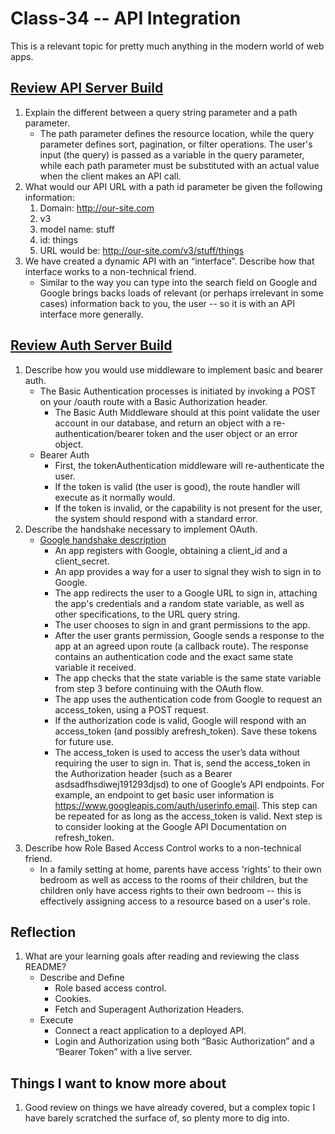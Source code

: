 
# Class-34 -- API Integration

This is a relevant topic for pretty much anything in the modern world of web apps.

## [Review API Server Build](https://codefellows.github.io/code-401-javascript-guide/curriculum/apps-and-libraries/api-server/)

1. Explain the different between a query string parameter and a path parameter.
    * The path parameter defines the resource location, while the query parameter defines sort, pagination, or filter operations. The user's input (the query) is passed as a variable in the query parameter, while each path parameter must be substituted with an actual value when the client makes an API call.
2. What would our API URL with a path id parameter be given the following information:
    1. Domain: <http://our-site.com>
    2. v3
    3. model name: stuff
    4. id: things
    5. URL would be: <http://our-site.com/v3/stuff/things>
3. We have created a dynamic API with an “interface”. Describe how that interface works to a non-technical friend.
    * Similar to the way you can type into the search field on Google and Google brings backs loads of relevant (or perhaps irrelevant in some cases) information back to you, the user -- so it is with an API interface more generally.

## [Review Auth Server Build](https://codefellows.github.io/code-401-javascript-guide/curriculum/apps-and-libraries/auth-server/)

1. Describe how you would use middleware to implement basic and bearer auth.
    * The Basic Authentication processes is initiated by invoking a POST on your /oauth route with a Basic Authorization header.
        * The Basic Auth Middleware should at this point validate the user account in our database, and return an object with a re-authentication/bearer token and the user object or an error object.
    * Bearer Auth
        * First, the tokenAuthentication middleware will re-authenticate the user.
        * If the token is valid (the user is good), the route handler will execute as it normally would.
        * If the token is invalid, or the capability is not present for the user, the system should respond with a standard error.
2. Describe the handshake necessary to implement OAuth.
    * [Google handshake description](https://medium.com/@valeriechapple/how-to-truly-understand-oauth-2-0-69dd3e7574c6#:~:text=The%20OAuth%202.0%20handshake%20involves,finally%20access%20the%20user's%20information.)
        * An app registers with Google, obtaining a client_id and a client_secret.
        * An app provides a way for a user to signal they wish to sign in to Google.
        * The app redirects the user to a Google URL to sign in, attaching the app's credentials and a random state variable, as well as other specifications, to the URL query string.
        * The user chooses to sign in and grant permissions to the app.
        * After the user grants permission, Google sends a response to the app at an agreed upon route (a callback route). The response contains an authentication code and the exact same state variable it received.
        * The app checks that the state variable is the same state variable from step 3 before continuing with the OAuth flow.
        * The app uses the authentication code from Google to request an access_token, using a POST request.
        * If the authorization code is valid, Google will respond with an access_token (and possibly arefresh_token). Save these tokens for future use.
        * The access_token is used to access the user’s data without requiring the user to sign in. That is, send the access_token in the Authorization header (such as a Bearer asdsadfhsdiwej191293djsd) to one of Google’s API endpoints. For example, an endpoint to get basic user information is <https://www.googleapis.com/auth/userinfo.email>. This step can be repeated for as long as the access_token is valid. Next step is to consider looking at the Google API Documentation on refresh_token.
3. Describe how Role Based Access Control works to a non-technical friend.
    * In a family setting at home, parents have access 'rights' to their own bedroom as well as access to the rooms of their children, but the children only have access rights to their own bedroom -- this is effectively assigning access to a resource based on a user's role.  

## Reflection

1. What are your learning goals after reading and reviewing the class README?
    * Describe and Define
        * Role based access control.
        * Cookies.
        * Fetch and Superagent Authorization Headers.
    * Execute
        * Connect a react application to a deployed API.
        * Login and Authorization using both “Basic Authorization” and a “Bearer Token” with a live server.


## Things I want to know more about

1. Good review on things we have already covered, but a complex topic I have barely scratched the surface of, so plenty more to dig into.
